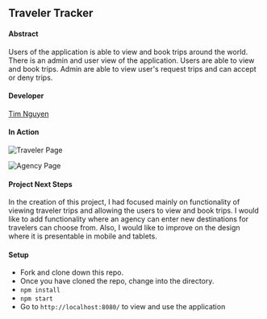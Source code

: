 ## Traveler Tracker

#### Abstract
Users of the application is able to view and book trips around the world.  There is an admin and user view of the application.  Users are able to view and book trips.  Admin are able to view user's request trips and can accept or deny trips.

#### Developer
[Tim Nguyen](https://github.com/TimNguyen21)

#### In Action
![Traveler Page](https://media.giphy.com/media/KB83uGRzNu0uYVB0l7/giphy.gif)

![Agency Page](https://media.giphy.com/media/KFP0We9M5LJrbMuDqW/giphy.gif)

#### Project Next Steps
In the creation of this project, I had focused mainly on functionality of viewing traveler trips and allowing the users to view and book trips.  I would like to add functionality where an agency can enter new destinations for travelers can choose from.  Also, I would like to improve on the design where it is presentable in mobile and tablets.

#### Setup
- Fork and clone down this repo.
- Once you have cloned the repo, change into the directory.
- `npm install`
- `npm start`
- Go to `http://localhost:8080/` to view and use the application




